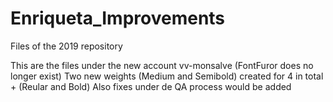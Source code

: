 # Enriqueta_Improvements
Files of the 2019 repository

This are the files under the new account vv-monsalve (FontFuror does no longer exist)
Two new weights (Medium and Semibold) created for 4 in total + (Reular and Bold)
Also fixes under de QA process would be added
